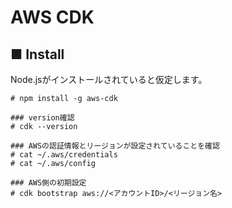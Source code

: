 # AWS CDK
## ■ Install
Node.jsがインストールされていると仮定します。
```
# npm install -g aws-cdk
```
```
### version確認
# cdk --version
```
```
### AWSの認証情報とリージョンが設定されていることを確認
# cat ~/.aws/credentials
# cat ~/.aws/config
```
```
### AWS側の初期設定
# cdk bootstrap aws://<アカウントID>/<リージョン名>
```
